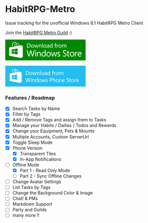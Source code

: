 HabitRPG-Metro
==============

Issue tracking for the unofficial Windows 8.1 HabitRPG Metro Client

Join the [HabitRPG Metro Guild](https://habitrpg.com/#/options/groups/guilds/e3dc5f3a-e201-42ca-8978-0bcbe0083bb5) :)

[![](https://raw.githubusercontent.com/negue/HabitRPG-Metro/master/WindowsStore_badge_258x67.png)](http://apps.microsoft.com/windows/app/habitrpg-metro/bf3088cd-701c-4b2e-a765-7ee3adc30171)

[![](https://raw.githubusercontent.com/negue/HabitRPG-Metro/master/258x67_WPS_Download_cyan.png)](http://www.windowsphone.com/en-us/store/app/habitrpg-metro/16136b45-3188-4c93-b6f1-da0b9e23ba4f)


### Features / Roadmap
- [X] Search Tasks by Name
- [X] Filter by Tags
- [X] Add / Remove Tags and assign them to Tasks
- [X] Manage your Habits / Dailies / Todos and Rewards
- [X] Change your Equipment, Pets & Mounts
- [X] Multiple Accounts, Custom ServerUrl 
- [X] Toggle Sleep Mode
- [X] Phone Version
  - [X] Transparent Tiles
  - [X] In-App Notifications
- [ ] Offline Mode
  - [X] Part 1 - Read Only Mode
  - [ ] Part 2 - Sync Offline Changes
- [ ] Change Avatar Settings
- [ ] List Tasks by Tags
- [ ] Change the Background Color & Image
- [ ] Chat! & PMs
- [ ] Markdown Support
- [ ] Party and Guilds
- [ ] many more !!

